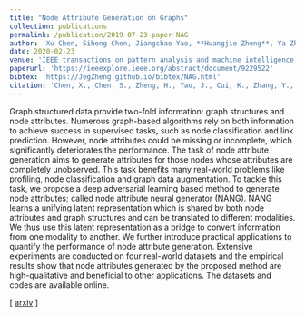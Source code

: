 ```yaml
---
title: "Node Attribute Generation on Graphs"
collection: publications
permalink: /publication/2019-07-23-paper-NAG
author: 'Xu Chen, Siheng Chen, Jiangchao Yao, **Huangjie Zheng**, Ya Zhang, Ivor W Tsang'
date: 2020-02-23
venue: 'IEEE transactions on pattern analysis and machine intelligence (TPAMI), 2020'
paperurl: 'https://ieeexplore.ieee.org/abstract/document/9229522'
bibtex: 'https://JegZheng.github.io/bibtex/NAG.html'
citation: 'Chen, X., Chen, S., Zheng, H., Yao, J., Cui, K., Zhang, Y., & Tsang, I. W. (2019). Node Attribute Generation on Graphs. arXiv preprint arXiv:1907.09708.'
---
```

Graph structured data provide two-fold information: graph structures and node attributes. Numerous graph-based algorithms rely on both information to achieve success in supervised tasks, such as node classification and link prediction. However, node attributes could be missing or incomplete, which significantly deteriorates the performance. The task of node attribute generation aims to generate attributes for those nodes whose attributes are completely unobserved. This task benefits many real-world problems like profiling, node classification and graph data augmentation. To tackle this task, we propose a deep adversarial learning based method to generate node attributes; called node attribute neural generator (NANG). NANG learns a unifying latent representation which is shared by both node attributes and graph structures and can be translated to different modalities. We thus use this latent representation as a bridge to convert information from one modality to another. We further introduce practical applications to quantify the performance of node attribute generation. Extensive experiments are conducted on four real-world datasets and the empirical results show that node attributes generated by the proposed method are high-qualitative and beneficial to other applications. The datasets and codes are available online.

\[ [arxiv](https://arxiv.org/abs/1907.09708) \]
